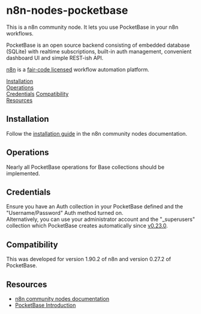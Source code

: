 # n8n-nodes-pocketbase

This is a n8n community node. It lets you use PocketBase in your n8n workflows.

PocketBase is an open source backend consisting of embedded database (SQLite) with realtime subscriptions, built-in auth management, convenient dashboard UI and simple REST-ish API.

[n8n](https://n8n.io/) is a [fair-code licensed](https://docs.n8n.io/reference/license/) workflow automation platform.

[Installation](#installation)  
[Operations](#operations)  
[Credentials](#credentials)
[Compatibility](#compatibility)  
[Resources](#resources)  

## Installation

Follow the [installation guide](https://docs.n8n.io/integrations/community-nodes/installation/) in the n8n community nodes documentation.

## Operations

Nearly all PocketBase operations for Base collections should be implemented.

## Credentials

Ensure you have an Auth collection in your PocketBase defined and the "Username/Password" Auth method turned on.  
Alternatively, you can use your administrator account and the "_superusers" collection which PocketBase creates automatically since [v0.23.0](https://github.com/pocketbase/pocketbase/releases/tag/v0.23.0).

## Compatibility

This was developed for version 1.90.2 of n8n and version 0.27.2 of PocketBase.

## Resources

* [n8n community nodes documentation](https://docs.n8n.io/integrations/community-nodes/)
* [PocketBase Introduction](https://pocketbase.io/docs/)



